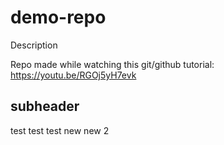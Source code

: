 # demo-repo
Description

Repo made while watching this git/github tutorial: https://youtu.be/RGOj5yH7evk

## subheader

test test test new 
new 2
